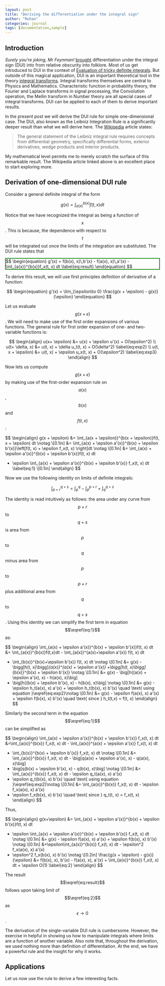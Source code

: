 ```yaml
---
layout: post
title: "Deriving the differentiation under the integral sign"
author: "Rohan"
categories: journal
tags: [documentation,sample]
---
```


<style>
.boxed { border: 2px solid green;}
</style>

## Introduction

_Surely you're joking, Mr Feynman!_
[brought](https://en.wikipedia.org/wiki/Leibniz_integral_rule#In_popular_culture) differentiation under the integral
sign (DUI) into from relative obscurity into folklore. Most of us get introduced to DUI in the context of
[Evaluation of tricky definite integrals](https://en.wikipedia.org/wiki/Leibniz_integral_rule#Applications). But
outside of this magical application, DUI is an important theoretical tool in the theory
[integral transforms](https://en.wikipedia.org/wiki/Integral_transform). Integral transforms themselves are central
to Physics and Mathematics. Characteristic function in probability theory, the Fourier
and Laplace transforms in signal processing, the Convolution operation, the Mellin transform in Number theory are
all special cases of integral transforms. DUI can be applied to each of them to derive important results.

In the present post we will derive the DUI rule for simple one-dimensional case. The DUI, also known as the Leibniz
Integration Rule is a significantly deeper result than what we will derive here. The
[Wikipedia](https://en.wikipedia.org/wiki/Leibniz_integral_rule) article states:

>The general statement of the Leibniz integral rule requires concepts from differential geometry, specifically
differential forms, exterior derivatives, wedge products and interior products.

My mathematical level permits me to merely scratch the surface of this remarkable result. The Wikipedia article
linked above is an excellent place to start exploring more.

## Derivation of one-dimensional DUI rule

Consider a general definite integral of the form

$$
\begin{equation}
g(x) = \int_{a(x)}^{b(x)}f(t, x) dt
\end{equation}
$$

Notice that we have recognized the integral as being a function of $$x$$. This is because, the dependence with
respect to $$t$$ will be integrated out once the limits of the integration are substituted. The DUI rule states that

<div class="boxed">
$$
\begin{equation}
g'(x) = f(b(x), x)\,b'(x) - f(a(x), x)\,a'(x) - \int_{a(x)}^{b(x)}f_x(t, x) dt
\label{eq:result}
\end{equation}
$$
</div>

To derive this result, we will use first principles definition of derivative of a function:

$$
\begin{equation}
g'(x) = \lim_{\epsilon\to 0} \frac{g(x + \epsilon) - g(x)}{\epsilon}
\end{equation}
$$

Let us evaluate $$g(x + \epsilon)$$. We will need to make use of the first order expansions of various functions. The
general rule for first order expansion of one- and two-variable functions is:

$$
\begin{align}
u(x+ \epsilon) &= u(x) + \epsilon u'(x) + O(\epsilon^2) \\
u(t+ \delta, x) &= u(t, x) + \delta u_t(t, x) + O(\delta^2) \label{eq:exp2} \\
u(t, x + \epsilon) &= u(t, x) + \epsilon u_x(t, x) + O(\epsilon^2) \label{eq:exp3}
\end{align}
$$

Now lets us compute $$g(x+\epsilon)$$ by making use of the first-order expansion rule on $$a(x)$$, $$b(x)$$ and
$$f(t, x)$$:

$$
\begin{align}
g(x + \epsilon) &= \int_{a(x + \epsilon)}^{b(x + \epsilon)}f(t, x + \epsilon) dt \notag \\[0.1in]
&= \int_{a(x) + \epsilon a'(x)}^{b(x) + \epsilon b'(x)}\left[f(t, x) + \epsilon f_x(t, x) \right]dt \notag \\[0.1in]
&= \int_{a(x) + \epsilon a'(x)}^{b(x) + \epsilon b'(x)}f(t, x) dt
 + \epsilon \int_{a(x) + \epsilon a'(x)}^{b(x) + \epsilon b'(x)} f_x(t, x) dt \label{eq:1} \\[0.1in]
\end{align}
$$

Now we use the following identity on limits of definite integrals:

$$
\int_{p+r}^{q+s} = \int_p^q -\int_p^{p+r} + \int_q^{q + s}
$$

The identity is read intuitively as follows: the area under any curve from $$p+r$$ to $$q + s$$ is area from
$$p$$ to $$q$$ minus area from $$p$$ to $$p+r$$ plus additional area from $$q$$ to $$q+s$$. Using this identity we can
simplify the first term in equation $$\eqref{eq:1}$$ as:

$$
\begin{align}
\int_{a(x) + \epsilon a'(x)}^{b(x) + \epsilon b'(x)}f(t, x) dt
&= \int_{a(x)}^{b(x)}f(t,x)dt - \int_{a(x)}^{a(x)+\epsilon a'(x)} f(t, x) dt
+ \int_{b(x)}^{b(x)+\epsilon b'(x)} f(t, x) dt \notag \\[0.1in]
&= g(x) - \bigg[h(t, x)\bigg]_{a(x)}^{a(x) + \epsilon a'(x)}
+\bigg[h(t, x)\bigg]_{b(x)}^{b(x) + \epsilon b'(x)} \notag \\[0.1in]
&= g(x) - \big[h((a(x) + \epsilon a'(x), x) - h(a(x), x)\big]
+ \big[h((b(x) + \epsilon b'(x), x) - h(b(x), x)\big] \notag \\[0.1in]
&= g(x) - \epsilon h_t(a(x), x) a'(x) + \epsilon h_t(b(x), x) b'(x)
\quad \text{ using equation }\eqref{eq:exp2}\notag \\[0.1in]
&= g(x) - \epsilon f(a(x), x) a'(x) + \epsilon f(b(x), x) b'(x)
\quad \text{ since } h_t(t,x) = f(t, x)
\end{align}
$$

Similarly the second term in the equation $$\eqref{eq:1}$$ can be simplified as

$$
\begin{align}
\int_{a(x) + \epsilon a'(x)}^{b(x) + \epsilon b'(x)} f_x(t, x) dt
&=\int_{a(x)}^{b(x)} f_x(t, x) dt - \int_{a(x)}^{a(x) + \epsilon a'(x)} f_x(t, x) dt
+ \int_{b(x)}^{b(x) + \epsilon b'(x)} f_x(t, x) dt \notag \\[0.1in]
&= \int_{a(x)}^{b(x)} f_x(t, x) dt - \big[q(a(x) + \epsilon a'(x), x) - q(a(x), x)\big]
+ \big[q(b(x) + \epsilon b'(x), x) - q(b(x), x)\big] \notag \\[0.1in]
&= \int_{a(x)}^{b(x)} f_x(t, x) dt - \epsilon q_t(a(x), x) a'(x)
+ \epsilon q_t(b(x), x) b'(x)
\quad \text{ using equation }\eqref{eq:exp2}\notag \\[0.1in]
&= \int_{a(x)}^{b(x)} f_x(t, x) dt - \epsilon f_x(a(x), x) a'(x)
+ \epsilon f_x(b(x), x) b'(x)
\quad \text{ since } q_t(t, x) = f_x(t, x)
\end{align}
$$


Thus,

$$
\begin{align}
g(x+\epsilon) &= \int_{a(x) + \epsilon a'(x)}^{b(x) + \epsilon b'(x)}f(t, x) dt
 + \epsilon \int_{a(x) + \epsilon a'(x)}^{b(x) + \epsilon b'(x)} f_x(t, x) dt \notag \\[0.1in]
&= g(x) - \epsilon f(a(x), x) a'(x) + \epsilon f(b(x), x) b'(x) \notag \\[0.1in]
&+\epsilon\int_{a(x)}^{b(x)} f_x(t, x) dt - \epsilon^2 f_x(a(x), x) a'(x)
+ \epsilon^2 f_x(b(x), x) b'(x) \notag \\[0.2in]
\frac{g(x + \epsilon) - g(x)}{\epsilon} &=
f(b(x), x)\, b'(x) - f(a(x), x)\, a'(x) + \int_{a(x)}^{b(x)} f_x(t, x) dt + \epsilon O(1)
\label{eq:2}
\end{align}
$$

The result $$\eqref{eq:result}$$ follows upon taking limit of $$\eqref{eq:2}$$ as $$\epsilon\to 0$$.

The derivation of the single-variable DUI rule is cumbersome. However, the exercise in helpful in showing us
how to manipulate integrals where limits are a function of another variable. Also note that, throughout the derivation,
we used nothing more than definition of differentiation. At the end, we have a powerful rule and the insight for why
it works.

## Applications

Let us now use the rule to derive a few interesting facts.



